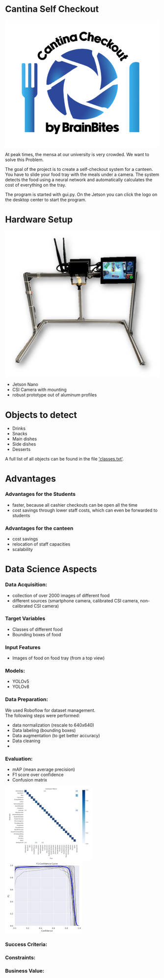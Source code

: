 # Cantina Self Checkout

<img align = "center" src="gui_images/logo_final.PNG" width="500"/>

At peak times, the mensa at our university is very crowded. We want to solve this Problem.

The goal of the project is to create a self-checkout system for a canteen.\
You have to slide your food tray with the meals under a camera. The system detects the food
using a neural network and automatically calculates the cost of everything on the tray.

The program is started with gui.py. On the Jetson you can click the logo on the desktop center to start the program.

# Hardware Setup

<img align = "center" src="gui_images/prototype.png" width="600"/>


- Jetson Nano
- CSI Camera with mounting
- robust prototype out of aluminum profiles

# Objects to detect

- Drinks
- Snacks
- Main dishes
- Side dishes 
- Desserts

A full list of all objects can be found in the file ['classes.txt'](classes.txt).

# Advantages

### Advantages for the Students

- faster, because all cashier checkouts can be open all the time
- cost savings through lower staff costs, which can even be forwarded to students

### Advantages for the canteen

- cost savings
- relocation of staff capacities
- scalability

# Data Science Aspects

### Data Acquisition:
- collection of over 2000 images of different food
- different sources (smartphone camera, calibrated CSI camera, non-calibrated CSI camera)

### Target Variables
- Classes of different food
- Bounding boxes of food

### Input Features
- Images of food on food tray (from a top view)


### Models:
- YOLOv5
- YOLOv8

### Data Preparation:
We used Roboflow for dataset management.\
The following steps were performed:
- data normalization (rescale to 640x640)
- Data labeling (bounding boxes)
- Data augmentation (to get better accuracy)
- Data cleaning
- 

### Evaluation:
- mAP (mean average precision)
- F1 score over confidence
- Confusion matrix


<img align="left" src="gui_images/confusion_matrix.jpg" width="282"/>
<img align="center" src="gui_images/F1_overconfidence.jpg" width="250"/>  


### Success Criteria:

### Constraints:

### Business Value:
